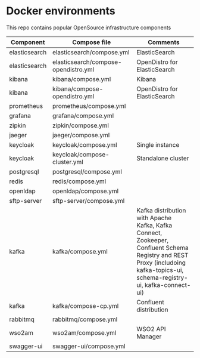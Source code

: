 # Docker environments

This repo contains popular OpenSource infrastructure components

Component      | Compose file                         | Comments
-------------- | ------------------------------------ | ----------------------------
elasticsearch  | elasticsearch/compose.yml            | ElasticSearch
elasticsearch  | elasticsearch/compose-opendistro.yml | OpenDistro for ElasticSearch
kibana         | kibana/compose.yml                   | Kibana
kibana         | kibana/compose-opendistro.yml        | OpenDistro for ElasticSearch
prometheus     | prometheus/compose.yml               |
grafana        | grafana/compose.yml                  |
zipkin         | zipkin/compose.yml                   |
jaeger         | jaeger/compose.yml                   |
keycloak       | keycloak/compose.yml                 | Single instance
keycloak       | keycloak/compose-cluster.yml         | Standalone cluster
postgresql     | postgresql/compose.yml               | 
redis          | redis/compose.yml                    | 
openldap       | openldap/compose.yml                 | 
sftp-server    | sftp-server/compose.yml              | 
kafka          | kafka/compose.yml                    | Kafka distribution with Apache Kafka, Kafka Connect, Zookeeper, Confluent Schema Registry and REST Proxy (includoing kafka-topics-ui, schema-registry-ui, kafka-connect-ui)
kafka          | kafka/compose-cp.yml                 | Confluent distribution
rabbitmq       | rabbitmq/compose.yml                 |
wso2am         | wso2am/compose.yml                   | WSO2 API Manager   
swagger-ui     | swagger-ui/compose.yml               |
